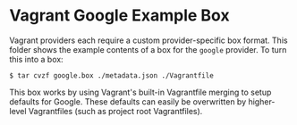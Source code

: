 # Vagrant Google Example Box

Vagrant providers each require a custom provider-specific box format.
This folder shows the example contents of a box for the `google` provider.
To turn this into a box:

```
$ tar cvzf google.box ./metadata.json ./Vagrantfile
```

This box works by using Vagrant's built-in Vagrantfile merging to setup
defaults for Google. These defaults can easily be overwritten by higher-level
Vagrantfiles (such as project root Vagrantfiles).
